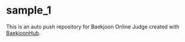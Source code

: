 # sample_1
This is an auto push repository for Baekjoon Online Judge created with [BaekjoonHub](https://github.com/BaekjoonHub/BaekjoonHub).
